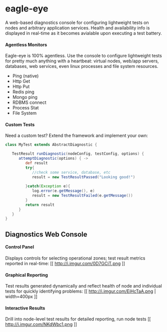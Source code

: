 eagle-eye
=========
A web-based diagnostics console for configuring lightweight tests on nodes and arbitrary application services. Health and availability info is displayed in real-time as it becomes avialable upon executing a test battery.

#### Agentless Monitors
Eagle-eye is 100% agentless. Use the console to configure lightweight tests for pretty much anything with a heartbeat: virtual nodes, web/app servers, databases, web services, even linux processes and file system resources.

- Ping (native)   
- Http Get        
- Http Put        
- Redis ping      
- Mongo ping      
- RDBMS connect   
- Process Stat    
- File System     

#### Custom Tests
Need a custom test? Extend the framework and implement your own:
```groovy
class MyTest extends AbstractDiagnostic {

   TestResult runDiagnostic(nodeConfig, testConfig, options) {
      attemptDiagnostic(options) { ->
         def result
         try{                     
            //check some service, database, etc
            result = new TestResultPassed("Looking good!")
            
         }catch(Exception e){
            log.error(e.getMessage(), e)
            result = new TestResultFailed(e.getMessage())            
         }
         return result
      }
   }
}
```

## Diagnostics Web Console

#### Control Panel
Displays controls for selecting operational zones; test result metrics reported in real-time:
[[ http://i.imgur.com/0D7GCiT.png ]]

#### Graphical Reporting
Test results generated dynamically and reflect health of node and individual tests for quickly identifying problems:
[[ http://i.imgur.com/EiHcTaA.png | width=400px ]]

#### Interactive Results
Drill into node-level test results for detailed reporting, run node tests
[[ http://i.imgur.com/NKdWbc1.png ]]
